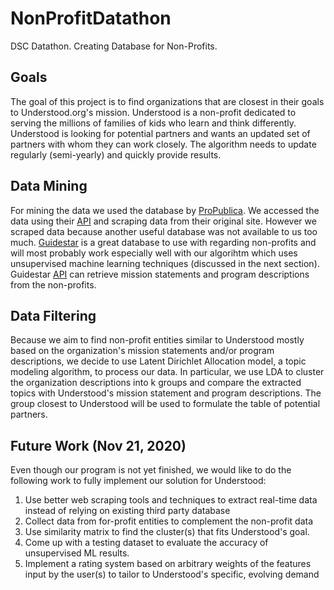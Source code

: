 # NonProfitDatathon
DSC Datathon. Creating Database for Non-Profits.

## Goals
The goal of this project is to find organizations that are closest in their goals to Understood.org's mission. Understood is a non-profit dedicated to serving the millions of families of kids who learn and think differently. Understood is looking for potential partners and wants an updated set of partners with whom they can work closely. The algorithm needs to update regularly (semi-yearly) and quickly provide results.


## Data Mining
For mining the data we used the database by [ProPublica](https://projects.propublica.org/nonprofits/organizations/116037894). We accessed the data using their [API](https://projects.propublica.org/nonprofits/api) and scraping data from their original site. However we scraped data because another useful database was not available to us too much. [Guidestar](https://www.guidestar.org/) is a great database to use with regarding non-profits and will most probably work especially well with our algorihtm which uses unsupervised machine learning techniques (discussed in the next section). Guidestar [API](https://apiportal.guidestar.org/) can retrieve mission statements and program descriptions from the non-profits.

## Data Filtering
Because we aim to find non-profit entities similar to Understood mostly based on the organization's mission statements and/or program descriptions, we decide to use Latent Dirichlet Allocation model, a topic modeling algorithm, to process our data. In particular, we use LDA to cluster the organization descriptions into k groups and compare the extracted topics with Understood's mission statement and program descriptions. The group closest to Understood will be used to formulate the table of potential partners. 

## Future Work (Nov 21, 2020)
Even though our program is not yet finished, we would like to do the following work to fully implement our solution for Understood: 
1. Use better web scraping tools and techniques to extract real-time data instead of relying on existing third party database
2. Collect data from for-profit entities to complement the non-profit data
3. Use similarity matrix to find the cluster(s) that fits Understood's goal.
4. Come up with a testing dataset to evaluate the accuracy of unsupervised ML results. 
5. Implement a rating system based on arbitrary weights of the features input by the user(s) to tailor to Understood's specific, evolving demand
